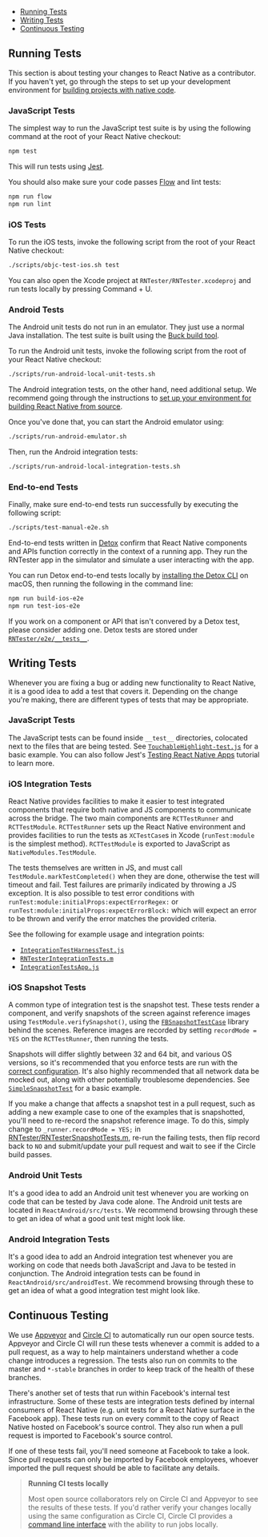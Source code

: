 * [Running Tests](#running-tests)
* [Writing Tests](#writing-tests)
* [Continuous Testing](#continuous-testing)

## Running Tests

This section is about testing your changes to React Native as a contributor. If you haven't yet, go through the steps to set up your development environment for [building projects with native code][env-setup].

[env-setup]: http://facebook.github.io/react-native/docs/getting-started


### JavaScript Tests

The simplest way to run the JavaScript test suite is by using the following command at the root of your React Native checkout:

```bash
npm test
```

This will run tests using [Jest](https://jestjs.io).

You should also make sure your code passes [Flow](https://flowtype.org/) and lint tests:

```bash
npm run flow
npm run lint
```

### iOS Tests

To run the iOS tests, invoke the following script from the root of your React Native checkout:

```bash
./scripts/objc-test-ios.sh test
```

You can also open the Xcode project at `RNTester/RNTester.xcodeproj` and run tests locally by pressing Command + U.

### Android Tests

The Android unit tests do not run in an emulator. They just use a normal Java installation. The test suite is built using the [Buck build tool][buck-install].

[buck-install]: https://buckbuild.com/setup/install.html

To run the Android unit tests, invoke the following script from the root of your React Native checkout:

```bash
./scripts/run-android-local-unit-tests.sh
```

The Android integration tests, on the other hand, need additional setup. We recommend going through the instructions to [set up your environment for building React Native from source](http://facebook.github.io/react-native/docs/building-from-source#prerequisites).

Once you've done that, you can start the Android emulator using:

```bash
./scripts/run-android-emulator.sh
```

Then, run the Android integration tests:

```bash
./scripts/run-android-local-integration-tests.sh
```

### End-to-end Tests

Finally, make sure end-to-end tests run successfully by executing the following script:

```bash
./scripts/test-manual-e2e.sh
```

End-to-end tests written in [Detox](https://github.com/wix/Detox) confirm that React Native components and APIs function correctly in the context of a running app. They run the RNTester app in the simulator and simulate a user interacting with the app.

You can run Detox end-to-end tests locally by [installing the Detox CLI](https://github.com/wix/Detox/blob/master/docs/Introduction.GettingStarted.md#step-1-install-dependencies) on macOS, then running the following in the command line:

```bash
npm run build-ios-e2e
npm run test-ios-e2e
```

If you work on a component or API that isn't convered by a Detox test, please consider adding one. Detox tests are stored under [`RNTester/e2e/__tests__`](https://github.com/facebook/react-native/tree/master/RNTester/e2e/__tests__).

## Writing Tests

Whenever you are fixing a bug or adding new functionality to React Native, it is a good idea to add a test that covers it. Depending on the change you're making, there are different types of tests that may be appropriate.

### JavaScript Tests

The JavaScript tests can be found inside `__test__` directories, colocated next to the files that are being tested. See [`TouchableHighlight-test.js`][js-jest-test] for a basic example. You can also follow Jest's [Testing React Native Apps][jest-tutorial] tutorial to learn more.

[js-jest-test]: https://github.com/facebook/react-native/blob/master/Libraries/Components/Touchable/__tests__/TouchableHighlight-test.js
[jest-tutorial]: https://jestjs.io/docs/en/tutorial-react-native

### iOS Integration Tests

React Native provides facilities to make it easier to test integrated components that require both native and JS components to communicate across the bridge. The two main components are `RCTTestRunner` and `RCTTestModule`. `RCTTestRunner` sets up the React Native environment and provides facilities to run the tests as `XCTestCase`s in Xcode (`runTest:module` is the simplest method). `RCTTestModule` is exported to JavaScript as `NativeModules.TestModule`.

The tests themselves are written in JS, and must call `TestModule.markTestCompleted()` when they are done, otherwise the test will timeout and fail. Test failures are primarily indicated by throwing a JS exception. It is also possible to test error conditions with `runTest:module:initialProps:expectErrorRegex:` or `runTest:module:initialProps:expectErrorBlock:` which will expect an error to be thrown and verify the error matches the provided criteria.

See the following for example usage and integration points:

- [`IntegrationTestHarnessTest.js`][f-ios-test-harness]
- [`RNTesterIntegrationTests.m`][f-ios-integration-tests]
- [`IntegrationTestsApp.js`][f-ios-integration-test-app]

[f-ios-test-harness]: https://github.com/facebook/react-native/blob/master/IntegrationTests/IntegrationTestHarnessTest.js
[f-ios-integration-tests]: https://github.com/facebook/react-native/blob/master/RNTester/RNTesterIntegrationTests/RNTesterIntegrationTests.m
[f-ios-integration-test-app]: https://github.com/facebook/react-native/blob/master/IntegrationTests/IntegrationTestsApp.js

### iOS Snapshot Tests

A common type of integration test is the snapshot test. These tests render a component, and verify snapshots of the screen against reference images using `TestModule.verifySnapshot()`, using the [`FBSnapshotTestCase`](https://github.com/facebook/ios-snapshot-test-case) library behind the scenes. Reference images are recorded by setting `recordMode = YES` on the `RCTTestRunner`, then running the tests.

Snapshots will differ slightly between 32 and 64 bit, and various OS versions, so it's recommended that you enforce tests are run with the [correct configuration](https://github.com/facebook/react-native/blob/master/scripts/.tests.env). It's also highly recommended that all network data be mocked out, along with other potentially troublesome dependencies. See [`SimpleSnapshotTest`](https://github.com/facebook/react-native/blob/master/IntegrationTests/SimpleSnapshotTest.js) for a basic example.

If you make a change that affects a snapshot test in a pull request, such as adding a new example case to one of the examples that is snapshotted, you'll need to re-record the snapshot reference image. To do this, simply change to `_runner.recordMode = YES;` in [RNTester/RNTesterSnapshotTests.m](https://github.com/facebook/react-native/blob/136666e2e7d2bb8d3d51d599fc1384a2f68c43d3/RNTester/RNTesterIntegrationTests/RNTesterSnapshotTests.m#L29), re-run the failing tests, then flip record back to `NO` and submit/update your pull request and wait to see if the Circle build passes.

### Android Unit Tests

It's a good idea to add an Android unit test whenever you are working on code that can be tested by Java code alone. The Android unit tests are located in `ReactAndroid/src/tests`. We recommend browsing through these to get an idea of what a good unit test might look like.

### Android Integration Tests

It's a good idea to add an Android integration test whenever you are working on code that needs both JavaScript and Java to be tested in conjunction. The Android integration tests can be found in `ReactAndroid/src/androidTest`. We recommend browsing through these to get an idea of what a good integration test might look like.

## Continuous Testing

We use [Appveyor][config-appveyor] and [Circle CI][config-circleci] to automatically run our open source tests. Appveyor and Circle CI will run these tests whenever a commit is added to a pull request, as a way to help maintainers understand whether a code change introduces a regression. The tests also run on commits to the master and `*-stable` branches in order to keep track of the health of these branches.

[config-appveyor]: https://github.com/facebook/react-native/blob/master/.appveyor/config.yml
[config-circleci]: https://github.com/facebook/react-native/blob/master/.circleci/config.yml

There's another set of tests that run within Facebook's internal test infrastructure. Some of these tests are integration tests defined by internal consumers of React Native (e.g. unit tests for a React Native surface in the Facebook app). These tests run on every commit to the copy of React Native hosted on Facebook's source control. They also run when a pull request is imported to Facebook's source control.

If one of these tests fail, you'll need someone at Facebook to take a look. Since pull requests can only be imported by Facebook employees, whoever imported the pull request should be able to facilitate any details.

> **Running CI tests locally**
>
> Most open source collaborators rely on Circle CI and Appveyor to see the results of these tests. If you'd rather verify your changes locally using the same configuration as Circle CI, Circle CI provides a [command line interface](https://circleci.com/docs/2.0/local-cli/) with the ability to run jobs locally.

